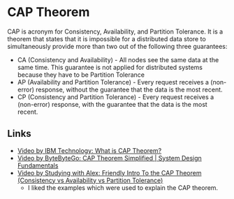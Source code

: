 # CAP Theorem

CAP is acronym for Consistency, Availability, and Partition Tolerance. It is a theorem that states that it is impossible for a distributed
data store to simultaneously provide more than two out of the following three guarantees:

* CA (Consistency and Availability) - All nodes see the same data at the same time. This guarantee is not applied for distributed systems
  because they have to be Partition Tolerance
* AP (Availability and Partition Tolerance) - Every request receives a (non-error) response, without the guarantee that the data is the most
  recent.
* CP (Consistency and Partition Tolerance) - Every request receives a (non-error) response, with the guarantee that the data is the most
  recent.

## Links

* [Video by IBM Technology: What is CAP Theorem?](https://youtu.be/eWMgsk7mpFc)
* [Video by ByteByteGo: CAP Theorem Simplified | System Design Fundamentals](https://youtu.be/BHqjEjzAicA)
* [Video by Studying with Alex: Friendly Intro To the CAP Theorem (Consistency vs Availability vs Partition Tolerance)](https://youtu.be/gkg-FAEXIkY)
    - I liked the examples which were used to explain the CAP theorem.